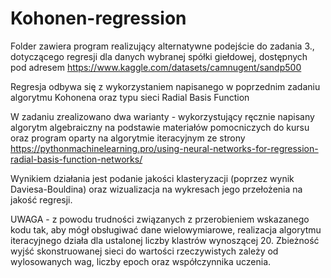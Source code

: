# Kohonen-regression
Folder zawiera program realizujący alternatywne podejście do zadania 3., dotyczącego regresji dla danych wybranej spółki giełdowej, dostępnych pod adresem https://www.kaggle.com/datasets/camnugent/sandp500

Regresja odbywa się z wykorzystaniem napisanego w poprzednim zadaniu algorytmu Kohonena oraz typu sieci Radial Basis Function  

W zadaniu zrealizowano dwa warianty - wykorzystujący ręcznie napisany algorytm algebraiczny na podstawie materiałów pomocniczych do kursu oraz program oparty na algorytmie iteracyjnym ze strony https://pythonmachinelearning.pro/using-neural-networks-for-regression-radial-basis-function-networks/  

Wynikiem działania jest podanie jakości klasteryzacji (poprzez wynik Daviesa-Bouldina) oraz wizualizacja na wykresach jego
przełożenia na jakość regresji.   

UWAGA - z powodu trudności związanych z przerobieniem wskazanego kodu tak, aby mógł obsługiwać dane wielowymiarowe, realizacja algorytmu iteracyjnego działa dla ustalonej liczby klastrów wynoszącej 20. Zbieżność wyjść skonstruowanej sieci do wartości rzeczywistych zależy od wylosowanych wag, liczby epoch oraz współczynnika uczenia.    

